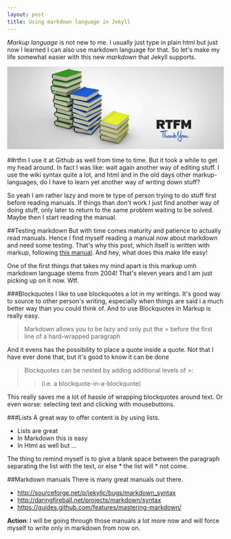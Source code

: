 ```yaml
---
layout: post
title: Using markdown language in Jekyll
---
```


*Markup language* is not new to me. I usually just type in plain html but just now I learned I can also use markdown language for that. So let's make my life somewhat easier with this new *markdown* that Jekyll supports. 

![Read the Manual [Photo Credits] (https://www.flickr.com/photos/paulcross/12034282963)](/images/read-the-manual.jpg)

##rtfm
I use it at Github as well from time to time. But it took a while to get my head around. In fact I was like: wait again another way of editing stuff. I use the wiki syntax quite a lot, and html and in the old days other markup-languages, do I have to learn yet another way of writing down stuff?

So yeah I am rather lazy and more te type of person trying to do stuff first before reading manuals. If things than don't work I just find another way of doing stuff, only later to return to the same problem waiting to be solved. Maybe then I start reading the manual.

##Testing markdown
But with time comes maturity and patience to actually read manuals. Hence I find myself reading a manual now about markdown and need some testing. That's why this post, which itself is written with markup, following [this manual](http://daringfireball.net/projects/markdown/). And hey, what does this make life easy! 

One of the first things that takes my mind apart is this markup umh markdown language stems from 2004! That's eleven years and I am just picking up on it now. Wtf.

###Blockquotes
I like to use blockquotes a lot in my writings. It's good way to source to other person's writing, especially when things are said i a much better way than you could think of. And to use Blockquotes in Markup is really easy.
>Markdown allows you to be lazy and only put the > before the first line of a hard-wrapped paragraph

And it evens has the possibility to place a quote inside a quote. Not that I have ever done that, but it's good to know it can be done
>Blockquotes can be nested by adding additional levels of >:
>>(i.e. a blockquote-in-a-blockquote) 

This really saves me a lot of hassle of wrapping blockquotes around text. Or even worse: selecting text and clicking with mousebuttons.

###Lists
A great way to offer content is by using lists. 

* Lists are great
* In Markdown this is easy 
* In Html as well but ...  

The thing to remind myself is to give a blank space between the paragraph separating the list with the text, or else * the list will * not come.

##Markdown manuals
There is many great manuals out there.

* <http://sourceforge.net/p/jekyllc/bugs/markdown_syntax>
* <http://daringfireball.net/projects/markdown/syntax>
* <https://guides.github.com/features/mastering-markdown/>

**Action**: I will be going through those manuals a lot more now and will force myself to write only in markdown from now on. 
